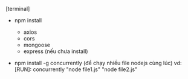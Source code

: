 [terminal]
- npm install 
  + axios
  + cors
  + mongoose
  + express
(nếu chưa install)

- npm install -g concurrently (để chạy nhiều file nodejs cùng lúc)
vd: [RUN]: concurrently "node file1.js" "node file2.js"
